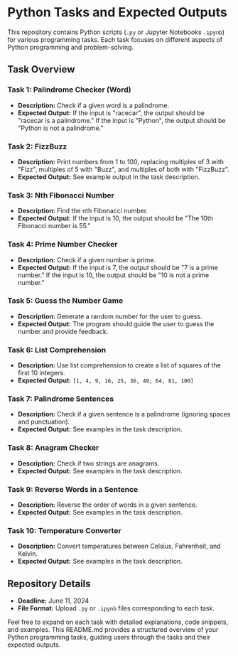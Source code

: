 # Python Tasks and Expected Outputs

This repository contains Python scripts (`.py` or Jupyter Notebooks `.ipynb`) for various programming tasks. Each task focuses on different aspects of Python programming and problem-solving.

## Task Overview

### Task 1: Palindrome Checker (Word)

- **Description:** Check if a given word is a palindrome.
- **Expected Output:** If the input is "racecar", the output should be "racecar is a palindrome." If the input is "Python", the output should be "Python is not a palindrome."

### Task 2: FizzBuzz

- **Description:** Print numbers from 1 to 100, replacing multiples of 3 with "Fizz", multiples of 5 with "Buzz", and multiples of both with "FizzBuzz".
- **Expected Output:** See example output in the task description.

### Task 3: Nth Fibonacci Number

- **Description:** Find the nth Fibonacci number.
- **Expected Output:** If the input is 10, the output should be "The 10th Fibonacci number is 55."

### Task 4: Prime Number Checker

- **Description:** Check if a given number is prime.
- **Expected Output:** If the input is 7, the output should be "7 is a prime number." If the input is 10, the output should be "10 is not a prime number."

### Task 5: Guess the Number Game

- **Description:** Generate a random number for the user to guess.
- **Expected Output:** The program should guide the user to guess the number and provide feedback.

### Task 6: List Comprehension

- **Description:** Use list comprehension to create a list of squares of the first 10 integers.
- **Expected Output:** `[1, 4, 9, 16, 25, 36, 49, 64, 81, 100]`

### Task 7: Palindrome Sentences

- **Description:** Check if a given sentence is a palindrome (ignoring spaces and punctuation).
- **Expected Output:** See examples in the task description.

### Task 8: Anagram Checker

- **Description:** Check if two strings are anagrams.
- **Expected Output:** See examples in the task description.

### Task 9: Reverse Words in a Sentence

- **Description:** Reverse the order of words in a given sentence.
- **Expected Output:** See examples in the task description.

### Task 10: Temperature Converter

- **Description:** Convert temperatures between Celsius, Fahrenheit, and Kelvin.
- **Expected Output:** See examples in the task description.

## Repository Details

- **Deadline:** June 11, 2024
- **File Format:** Upload `.py` or `.ipynb` files corresponding to each task.

Feel free to expand on each task with detailed explanations, code snippets, and examples. This README.md provides a structured overview of your Python programming tasks, guiding users through the tasks and their expected outputs.
